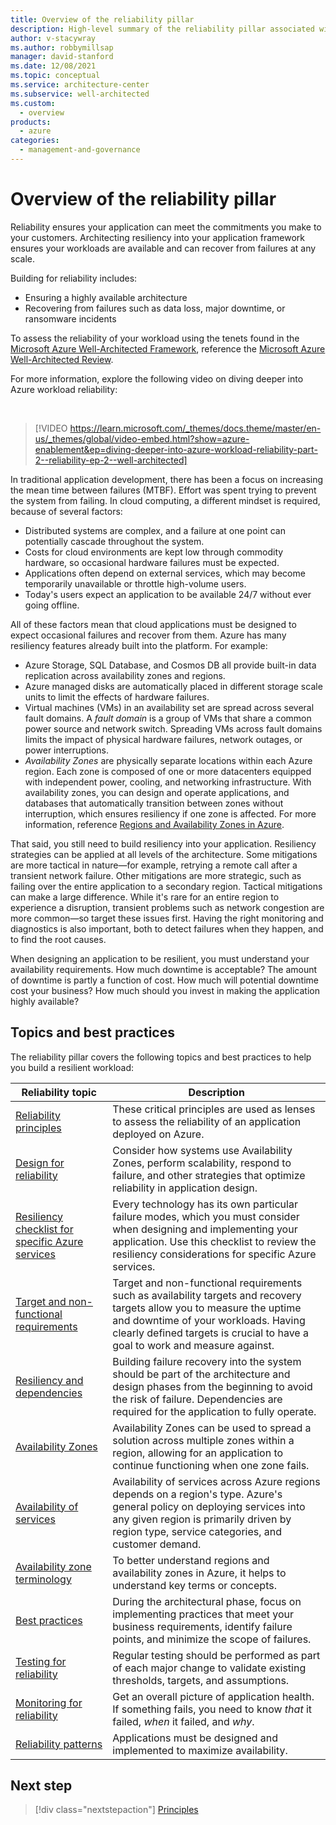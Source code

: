 ```yaml
---
title: Overview of the reliability pillar
description: High-level summary of the reliability pillar associated with the Azure Well-Architected Framework.
author: v-stacywray
ms.author: robbymillsap
manager: david-stanford
ms.date: 12/08/2021
ms.topic: conceptual
ms.service: architecture-center
ms.subservice: well-architected
ms.custom:
  - overview
products:
  - azure
categories:
  - management-and-governance
---
```


# Overview of the reliability pillar

Reliability ensures your application can meet the commitments you make to your customers. Architecting resiliency into your application framework ensures your workloads are available and can recover from failures at any scale.

Building for reliability includes:

- Ensuring a highly available architecture
- Recovering from failures such as data loss, major downtime, or ransomware incidents

To assess the reliability of your workload using the tenets found in the [Microsoft Azure Well-Architected Framework](/azure/architecture/framework/), reference the [Microsoft Azure Well-Architected Review](/assessments/?id=azure-architecture-review&mode=pre-assessment).

For more information, explore the following video on diving deeper into Azure workload reliability:

<!-- markdownlint-disable MD034 -->

<br/>

> [!VIDEO https://learn.microsoft.com/_themes/docs.theme/master/en-us/_themes/global/video-embed.html?show=azure-enablement&ep=diving-deeper-into-azure-workload-reliability-part-2--reliability-ep-2--well-architected]

<!-- markdownlint-enable MD034 -->

In traditional application development, there has been a focus on increasing the mean time between failures (MTBF). Effort was spent trying to prevent the system from failing. In cloud computing, a different mindset is required, because of several factors:

- Distributed systems are complex, and a failure at one point can potentially cascade throughout the system.
- Costs for cloud environments are kept low through commodity hardware, so occasional hardware failures must be expected.
- Applications often depend on external services, which may become temporarily unavailable or throttle high-volume users.
- Today's users expect an application to be available 24/7 without ever going offline.

All of these factors mean that cloud applications must be designed to expect occasional failures and recover from them. Azure has many resiliency features already built into the platform. For example:

- Azure Storage, SQL Database, and Cosmos DB all provide built-in data replication across availability zones and regions.
- Azure managed disks are automatically placed in different storage scale units to limit the effects of hardware failures.
- Virtual machines (VMs) in an availability set are spread across several fault domains. A *fault domain* is a group of VMs that share a common power source and network switch. Spreading VMs across fault domains limits the impact of physical hardware failures, network outages, or power interruptions.
- *Availability Zones* are physically separate locations within each Azure region. Each zone is composed of one or more datacenters equipped with independent power, cooling, and networking infrastructure. With availability zones, you can design and operate applications, and databases that automatically transition between zones without interruption, which ensures resiliency if one zone is affected. For more information, reference [Regions and Availability Zones in Azure](/azure/availability-zones/az-overview).

That said, you still need to build resiliency into your application. Resiliency strategies can be applied at all levels of the architecture. Some mitigations are more tactical in nature&mdash;for example, retrying a remote call after a transient network failure. Other mitigations are more strategic, such as failing over the entire application to a secondary region. Tactical mitigations can make a large difference. While it's rare for an entire region to experience a disruption, transient problems such as network congestion are more common&mdash;so target these issues first. Having the right monitoring and diagnostics is also important, both to detect failures when they happen, and to find the root causes.

When designing an application to be resilient, you must understand your availability requirements. How much downtime is acceptable? The amount of downtime is partly a function of cost. How much will potential downtime cost your business? How much should you invest in making the application highly available?

## Topics and best practices

The reliability pillar covers the following topics and best practices to help you build a resilient workload:

|Reliability topic|Description|
|-----------------|-----------|
|[Reliability principles](principles.md)|These critical principles are used as lenses to assess the reliability of an application deployed on Azure.|
|[Design for reliability](design-checklist.md)|Consider how systems use Availability Zones, perform scalability, respond to failure, and other strategies that optimize reliability in application design.|
|[Resiliency checklist for specific Azure services](/azure/architecture/checklist/resiliency-per-service)|Every technology has its own particular failure modes, which you must consider when designing and implementing your application. Use this checklist to review the resiliency considerations for specific Azure services.|
|[Target and non-functional requirements](design-requirements.md)|Target and non-functional requirements such as availability targets and recovery targets allow you to measure the uptime and downtime of your workloads. Having clearly defined targets is crucial to have a goal to work and measure against.|
|[Resiliency and dependencies](design-resiliency.md)|Building failure recovery into the system should be part of the architecture and design phases from the beginning to avoid the risk of failure. Dependencies are required for the application to fully operate.|
|[Availability Zones](/azure/architecture/high-availability/building-solutions-for-high-availability)|Availability Zones can be used to spread a solution across multiple zones within a region, allowing for an application to continue functioning when one zone fails.|
|[Availability of services](/azure/availability-zones/region-types-service-categories-azure)|Availability of services across Azure regions depends on a region's type. Azure's general policy on deploying services into any given region is primarily driven by region type, service categories, and customer demand.|
|[Availability zone terminology](/azure/availability-zones/glossary)|To better understand regions and availability zones in Azure, it helps to understand key terms or concepts.|
|[Best practices](design-best-practices.md)|During the architectural phase, focus on implementing practices that meet your business requirements, identify failure points, and minimize the scope of failures.|
|[Testing for reliability](test-checklist.md)|Regular testing should be performed as part of each major change to validate existing thresholds, targets, and assumptions.|
|[Monitoring for reliability](monitor-checklist.md)|Get an overall picture of application health. If something fails, you need to know *that* it failed, *when* it failed, and *why*.|
|[Reliability patterns](reliability-patterns.md)|Applications must be designed and implemented to maximize availability.|

## Next step

> [!div class="nextstepaction"]
> [Principles](./principles.md)
